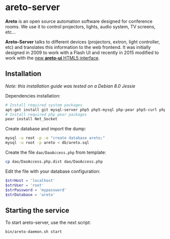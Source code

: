 # areto-server

**Areto** is an open source automation software designed for conference rooms. We use it to control projectors, lights, audio system, TV screens, etc...

**Areto-Server** talks to different devices (projectors, extron, light controller, etc) and translates this information to the web frontend. It was initially designed in 2009 to work with a Flash UI and recently in 2015 modified to work with the [new **areto-ui** HTML5 interface](https://github.com/Tknika/areto-ui).

## Installation

*Note: this installation guide was tested on a Debian 8.0 Jessie*

Dependencies installation:

```sh
# Install required system packages
apt-get install git mysql-server php5 php5-mysql php-pear php5-curl php5-xmlrpc php5-xsl
# Install required php pear packages
pear install Net_Socket
```

Create database and import the dump:

```sh
mysql -u root -p -e "create database areto;"
mysql -u root -p areto < db/areto.sql
```

Create the file `dao/DaoAccess.php` from template:

```sh
cp dao/DaoAccess.php.dist dao/DaoAccess.php
```
Edit the file with your database configuration:

```php
$strHost = 'localhost'
$strUser = 'root'
$strPassword = 'mypassword'
$strDatabase = 'areto'
```

## Starting the service

<!--
You can just run the command:

```sh
communication/hariak/hasi.php
```
-->

To start areto-server, use the next script:

```sh
bin/areto-daemon.sh start
```
